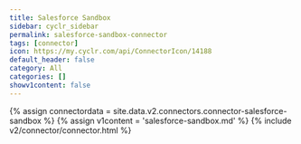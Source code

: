 ```yaml
---
title: Salesforce Sandbox
sidebar: cyclr_sidebar
permalink: salesforce-sandbox-connector
tags: [connector]
icon: https://my.cyclr.com/api/ConnectorIcon/14188
default_header: false
category: All
categories: []
showv1content: false
---
```

{% assign connectordata = site.data.v2.connectors.connector-salesforce-sandbox %}
{% assign v1content = 'salesforce-sandbox.md' %}
{% include v2/connector/connector.html %}	